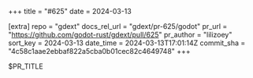 +++
title = "#625"
date = 2024-03-13

[extra]
repo = "gdext"
docs_rel_url = "gdext/pr-625/godot"
pr_url = "https://github.com/godot-rust/gdext/pull/625"
pr_author = "lilizoey"
sort_key = 2024-03-13
date_time = 2024-03-13T17:01:14Z
commit_sha = "4c58c1aae2ebbaf822a5cba0b01cec82c4649748"
+++

$PR_TITLE
